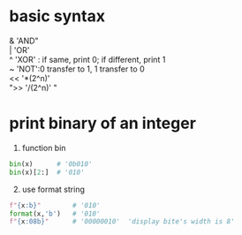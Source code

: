 # basic syntax
& 'AND"   
| 'OR'   
^ 'XOR' : if same, print 0; if different, print 1   
~ 'NOT':0 transfer to 1, 1 transfer to 0   
<< '*(2^n)'   
">> '/(2^n)'  "  
#  print binary of an integer
1. function bin
```python
bin(x)      # '0b010'
bin(x)[2:]  # '010'
```
2. use format string
``` python
f"{x:b}"        # '010'   
format(x,'b')   # '010'
f"{x:08b}"      # '00000010'  'display bite's width is 8'  
```
